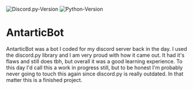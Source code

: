 ![Discord.py-Version](https://img.shields.io/badge/discord.py-1.6.0-blue?style=flat-square)
![Python-Version](https://img.shields.io/badge/python-3.9.2-green?style=flat-square)

# AntarticBot
AntarticBot was a bot I coded for my discord server back in the day. I used the discord.py library and I am very proud with how it came out. It had it's flaws and still does tbh, but overall it was a good learning experience. To this day I'd call this a work in progress still, but to be honest I'm probably never going to touch this again since discord.py is really outdated. In that matter this is a finished project.
